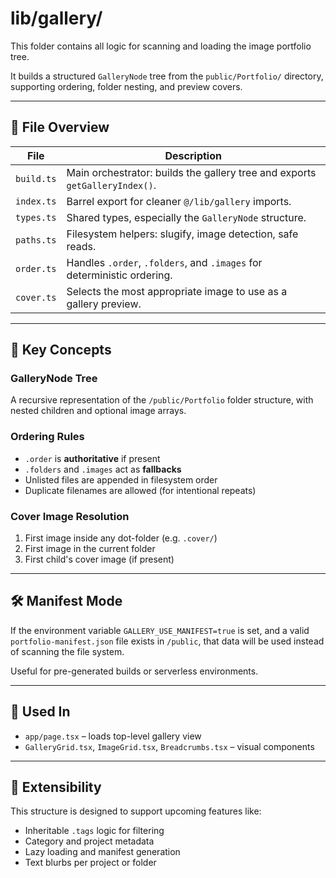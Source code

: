# lib/gallery/

This folder contains all logic for scanning and loading the image portfolio tree.

It builds a structured `GalleryNode` tree from the `public/Portfolio/` directory,
supporting ordering, folder nesting, and preview covers.

---

## 📄 File Overview

| File       | Description                                                                 |
| ---------- | --------------------------------------------------------------------------- |
| `build.ts` | Main orchestrator: builds the gallery tree and exports `getGalleryIndex()`. |
| `index.ts` | Barrel export for cleaner `@/lib/gallery` imports.                          |
| `types.ts` | Shared types, especially the `GalleryNode` structure.                       |
| `paths.ts` | Filesystem helpers: slugify, image detection, safe reads.                   |
| `order.ts` | Handles `.order`, `.folders`, and `.images` for deterministic ordering.     |
| `cover.ts` | Selects the most appropriate image to use as a gallery preview.             |

---

## 🧠 Key Concepts

### GalleryNode Tree

A recursive representation of the `/public/Portfolio` folder structure,
with nested children and optional image arrays.

### Ordering Rules

- `.order` is **authoritative** if present
- `.folders` and `.images` act as **fallbacks**
- Unlisted files are appended in filesystem order
- Duplicate filenames are allowed (for intentional repeats)

### Cover Image Resolution

1. First image inside any dot-folder (e.g. `.cover/`)
2. First image in the current folder
3. First child's cover image (if present)

---

## 🛠 Manifest Mode

If the environment variable `GALLERY_USE_MANIFEST=true` is set,
and a valid `portfolio-manifest.json` file exists in `/public`,
that data will be used instead of scanning the file system.

Useful for pre-generated builds or serverless environments.

---

## 🔁 Used In

- `app/page.tsx` – loads top-level gallery view
- `GalleryGrid.tsx`, `ImageGrid.tsx`, `Breadcrumbs.tsx` – visual components

---

## 🧩 Extensibility

This structure is designed to support upcoming features like:

- Inheritable `.tags` logic for filtering
- Category and project metadata
- Lazy loading and manifest generation
- Text blurbs per project or folder
